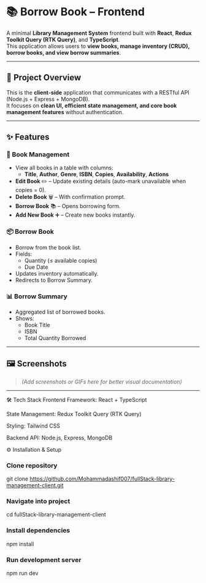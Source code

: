 # 📚 Borrow Book – Frontend

A minimal **Library Management System** frontend built with **React**, **Redux Toolkit Query (RTK Query)**, and **TypeScript**.  
This application allows users to **view books, manage inventory (CRUD), borrow books, and view borrow summaries**.

---

## 🚀 Project Overview
This is the **client-side** application that communicates with a RESTful API (Node.js + Express + MongoDB).  
It focuses on **clean UI, efficient state management, and core book management features** without authentication.

---

## ✨ Features

### 📖 Book Management
- View all books in a table with columns:
  - **Title**, **Author**, **Genre**, **ISBN**, **Copies**, **Availability**, **Actions**
- **Edit Book** ✏️ – Update existing details (auto-mark unavailable when copies = 0).
- **Delete Book** 🗑️ – With confirmation prompt.
- **Borrow Book** 📚 – Opens borrowing form.
- **Add New Book** ➕ – Create new books instantly.

### 📦 Borrow Book
- Borrow from the book list.
- Fields:
  - Quantity (≤ available copies)
  - Due Date
- Updates inventory automatically.
- Redirects to Borrow Summary.

### 📊 Borrow Summary
- Aggregated list of borrowed books.
- Shows:
  - Book Title
  - ISBN
  - Total Quantity Borrowed

---

## 🖼️ Screenshots
> _(Add screenshots or GIFs here for better visual documentation)_

---

🛠️ Tech Stack
Frontend Framework: React + TypeScript

State Management: Redux Toolkit Query (RTK Query)

Styling: Tailwind CSS

Backend API: Node.js, Express, MongoDB


⚙️ Installation & Setup

### Clone repository
git clone https://github.com/Mohammadashif007/fullStack-library-management-client.git

### Navigate into project
cd fullStack-library-management-client

### Install dependencies
npm install

### Run development server
npm run dev

